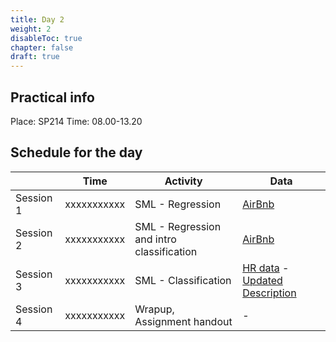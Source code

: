 ```yaml
---
title: Day 2
weight: 2
disableToc: true
chapter: false
draft: true
---
```


## Practical info
Place: SP214
Time: 08.00-13.20


## Schedule for the day

|           | Time        | Activity                   | Data   |
|-----------|-------------|----------------------------|--------|
| Session 1 | xxxxxxxxxxx | SML - Regression           | [AirBnb](http://insideairbnb.com/get-the-data.html) |
| Session 2 | xxxxxxxxxxx | SML - Regression and intro classification   | [AirBnb](http://insideairbnb.com/get-the-data.html) |
| Session 3 | xxxxxxxxxxx | SML - Classification       | [HR data](https://raw.githubusercontent.com/STLinde/Anvendt-Statistik/main/HRDataset_v14.csv) - [Updated Description](https://rpubs.com/rhuebner/hrd_cb_v14)  |
| Session 4 | xxxxxxxxxxx | Wrapup, Assignment handout | -      |
